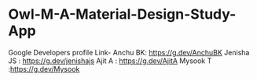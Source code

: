 # Owl-M-A-Material-Design-Study-App
Google Developers profile Link-
  Anchu BK: https://g.dev/AnchuBK
  Jenisha JS : https://g.dev/jenishajs
  Ajit A : https://g.dev/AjitA
  Mysook T :https://g.dev/Mysook
